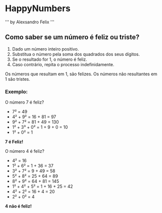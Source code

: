 # HappyNumbers
'''
by Alexsandro Felix
'''

## Como saber se um número é feliz ou triste?
1. Dado um número inteiro positivo.
2. Substitua o número pela soma dos quadrados dos seus dígitos.
3. Se o resultado for 1, o número é feliz.
4. Caso contrário, repita o processo indefinidamente.

Os números que resultam em 1, são felizes.
    Os números não resultantes em 1 são tristes.

### Exemplo:

O número 7 é feliz?

* 7² = 49
* 4² + 9² = 16 + 81 = 97
* 9² + 7² = 81 + 49 = 130
* 1² + 3³ + 0² = 1 + 9 + 0 = 10
* 1² + 0² = 1

**7 é Feliz!**

O número 4 é feliz?

* 4² = 16
* 1² + 6² = 1 + 36 = 37
* 3² + 7² = 9 + 49 = 58
* 5² + 8² = 25 + 64 = 89
* 8² + 9² = 64 + 81 = 145
* 1² + 4² + 5² = 1 + 16 + 25 = 42
* 4² + 2² = 16 + 4 = 20
* 2² + 0² = 4

**4 não é feliz!**
